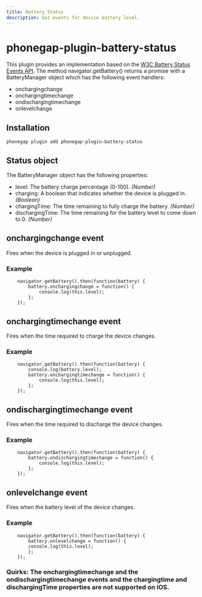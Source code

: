 ```yaml
---
title: Battery Status
description: Get events for device battery level.
---
```

<!--
# license: Licensed to the Apache Software Foundation (ASF) under one
#         or more contributor license agreements.  See the NOTICE file
#         distributed with this work for additional information
#         regarding copyright ownership.  The ASF licenses this file
#         to you under the Apache License, Version 2.0 (the
#         "License"); you may not use this file except in compliance
#         with the License.  You may obtain a copy of the License at
#
#           http://www.apache.org/licenses/LICENSE-2.0
#
#         Unless required by applicable law or agreed to in writing,
#         software distributed under the License is distributed on an
#         "AS IS" BASIS, WITHOUT WARRANTIES OR CONDITIONS OF ANY
#         KIND, either express or implied.  See the License for the
#         specific language governing permissions and limitations
#         under the License.
-->


# phonegap-plugin-battery-status

This plugin provides an implementation based on the [W3C Battery Status Events API](https://www.w3.org/TR/battery-status/). The method navigator.getBattery() returns a promise with a BatteryManager object which has the following event handlers:

* onchargingchange
* onchargingtimechange
* ondischargingtimechange
* onlevelchange

## Installation

    phonegap plugin add phonegap-plugin-battery-status

## Status object

The BatteryManager object has the following properties:

- level: The battery charge percentage (0-100). _(Number)_
- charging: A boolean that indicates whether the device is plugged in. _(Boolean)_
- chargingTime: The time remaining to fully charge the battery. _(Number)_
- dischargingTime: The time remaining for the battery level to come down to 0. _(Number)_

## onchargingchange event

Fires when the device is plugged in or unplugged.

### Example

        navigator.getBattery().then(function(battery) {
            battery.onchargingchange = function() {
                console.log(this.level);
            };
        });

## onchargingtimechange event

Fires when the time required to charge the device changes.

### Example

        navigator.getBattery().then(function(battery) {
            console.log(battery.level);
            battery.onchargingtimechange = function() {
                console.log(this.level);
            };
        });

## ondischargingtimechange event

Fires when the time required to discharge the device changes.

### Example

        navigator.getBattery().then(function(battery) {
            battery.ondischargingtimechange = function() {
                console.log(this.level);
            };
        });

## onlevelchange event

Fires when the battery level of the device changes.

### Example

        navigator.getBattery().then(function(battery) {
            battery.onlevelchange = function() {
            console.log(this.level);
            };
        });


### Quirks: The onchargingtimechange and the ondischargingtimechange events and the chargingtime and dischargingTime properties are not supported on iOS.  

